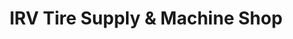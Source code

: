 ---
title: "IRV Tire Supply & Machine Shop"
url: /taytay/irv-tire-supply-and-machine-shop/
shop: tyres
---